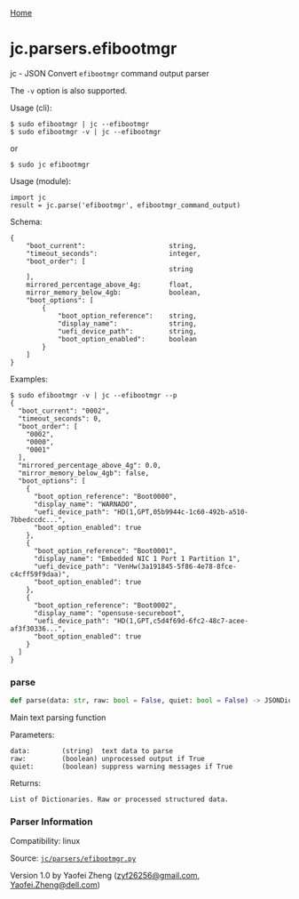 [Home](https://kellyjonbrazil.github.io/jc/)
<a id="jc.parsers.efibootmgr"></a>

# jc.parsers.efibootmgr

jc - JSON Convert `efibootmgr` command output parser

The `-v` option is also supported.

Usage (cli):

    $ sudo efibootmgr | jc --efibootmgr
    $ sudo efibootmgr -v | jc --efibootmgr

or

    $ sudo jc efibootmgr

Usage (module):

    import jc
    result = jc.parse('efibootmgr', efibootmgr_command_output)

Schema:

    {
        "boot_current":                     string,
        "timeout_seconds":                  integer,
        "boot_order": [
                                            string
        ],
        mirrored_percentage_above_4g:       float,
        mirror_memory_below_4gb:            boolean,
        "boot_options": [
            {
                "boot_option_reference":    string,
                "display_name":             string,
                "uefi_device_path":         string,
                "boot_option_enabled":      boolean
            }
        ]
    }

Examples:

    $ sudo efibootmgr -v | jc --efibootmgr --p
    {
      "boot_current": "0002",
      "timeout_seconds": 0,
      "boot_order": [
        "0002",
        "0000",
        "0001"
      ],
      "mirrored_percentage_above_4g": 0.0,
      "mirror_memory_below_4gb": false,
      "boot_options": [
        {
          "boot_option_reference": "Boot0000",
          "display_name": "WARNADO",
          "uefi_device_path": "HD(1,GPT,05b9944c-1c60-492b-a510-7bbedccdc...",
          "boot_option_enabled": true
        },
        {
          "boot_option_reference": "Boot0001",
          "display_name": "Embedded NIC 1 Port 1 Partition 1",
          "uefi_device_path": "VenHw(3a191845-5f86-4e78-8fce-c4cff59f9daa)",
          "boot_option_enabled": true
        },
        {
          "boot_option_reference": "Boot0002",
          "display_name": "opensuse-secureboot",
          "uefi_device_path": "HD(1,GPT,c5d4f69d-6fc2-48c7-acee-af3f30336...",
          "boot_option_enabled": true
        }
      ]
    }

<a id="jc.parsers.efibootmgr.parse"></a>

### parse

```python
def parse(data: str, raw: bool = False, quiet: bool = False) -> JSONDictType
```

Main text parsing function

Parameters:

    data:        (string)  text data to parse
    raw:         (boolean) unprocessed output if True
    quiet:       (boolean) suppress warning messages if True

Returns:

    List of Dictionaries. Raw or processed structured data.

### Parser Information
Compatibility:  linux

Source: [`jc/parsers/efibootmgr.py`](https://github.com/kellyjonbrazil/jc/blob/master/jc/parsers/efibootmgr.py)

Version 1.0 by Yaofei Zheng (zyf26256@gmail.com, Yaofei.Zheng@dell.com)
